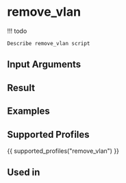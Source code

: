 

# remove_vlan

<!-- prettier-ignore -->
!!! todo

    Describe remove_vlan script

## Input Arguments

## Result

## Examples

## Supported Profiles

{{ supported_profiles("remove_vlan") }}

## Used in
